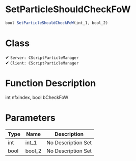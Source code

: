 # SetParticleShouldCheckFoW
```js
bool SetParticleShouldCheckFoW(int_1, bool_2)
```
# Class
✔ `Server: CScriptParticleManager`  
✔ `Client: CScriptParticleManager`  

# Function Description
int nfxindex, bool bCheckFoW
# Parameters
Type|Name|Description
--|--|--
int|int_1|No Description Set
bool|bool_2|No Description Set
